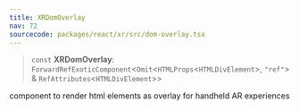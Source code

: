 ```yaml
---
title: XRDomOverlay
nav: 72
sourcecode: packages/react/xr/src/dom-overlay.tsx
---
```


> `const` **XRDomOverlay**: `ForwardRefExoticComponent`\<`Omit`\<`HTMLProps`\<`HTMLDivElement`\>, `"ref"`\> & `RefAttributes`\<`HTMLDivElement`\>\>

component to render html elements as overlay for handheld AR experiences
